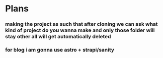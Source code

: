 # Plans

### making the project as such that after cloning we can ask what kind of project do you wanna make and only those folder will stay other all will get automatically deleted 

### for blog i am gonna use astro + strapi/sanity